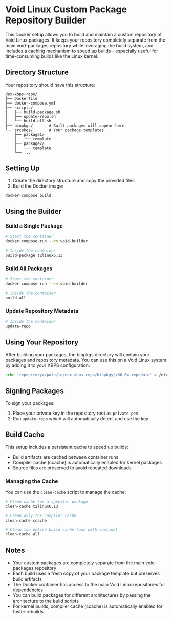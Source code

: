 # Void Linux Custom Package Repository Builder

This Docker setup allows you to build and maintain a custom repository of Void Linux packages. It keeps your repository completely separate from the main void-packages repository while leveraging the build system, and includes a caching mechanism to speed up builds - especially useful for time-consuming builds like the Linux kernel.

## Directory Structure

Your repository should have this structure:

```
dex-xbps-repo/
├── Dockerfile
├── docker-compose.yml
├── scripts/
│   ├── build-package.sh
│   ├── update-repo.sh
│   └── build-all.sh
├── binpkgs/       # Built packages will appear here
└── srcpkgs/       # Your package templates
    ├── package1/
    │   └── template
    ├── package2/
    │   └── template
    └── ...
```

## Setting Up

1. Create the directory structure and copy the provided files
2. Build the Docker image:

```bash
docker-compose build
```

## Using the Builder

### Build a Single Package

```bash
# Start the container
docker-compose run --rm void-builder

# Inside the container
build-package t2linux6.13
```

### Build All Packages

```bash
# Start the container
docker-compose run --rm void-builder

# Inside the container
build-all
```

### Update Repository Metadata

```bash
# Inside the container
update-repo
```

## Using Your Repository

After building your packages, the binpkgs directory will contain your packages and repository metadata. You can use this on a Void Linux system by adding it to your XBPS configuration:

```bash
echo 'repository=/path/to/dex-xbps-repo/binpkgs/x86_64-repodata' > /etc/xbps.d/10-custom-repo.conf
```

## Signing Packages

To sign your packages:

1. Place your private key in the repository root as `private.pem`
2. Run `update-repo` which will automatically detect and use the key

## Build Cache

This setup includes a persistent cache to speed up builds:

- Build artifacts are cached between container runs
- Compiler cache (ccache) is automatically enabled for kernel packages
- Source files are preserved to avoid repeated downloads

### Managing the Cache

You can use the `clean-cache` script to manage the cache:

```bash
# Clean cache for a specific package
clean-cache t2linux6.13

# Clean only the compiler cache
clean-cache ccache

# Clean the entire build cache (use with caution)
clean-cache all
```

## Notes

- Your custom packages are completely separate from the main void-packages repository
- Each build uses a fresh copy of your package template but preserves build artifacts
- The Docker container has access to the main Void Linux repositories for dependencies
- You can build packages for different architectures by passing the architecture to the build scripts
- For kernel builds, compiler cache (ccache) is automatically enabled for faster rebuilds
